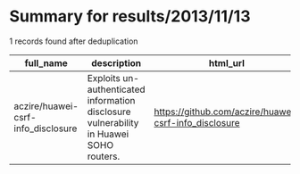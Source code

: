 
# Summary for results/2013/11/13
    
1 records found after deduplication

| full_name | description | html_url | matched_list | matched_count | pushed_at | size | stargazers_count | language | forks_count | vul_ids |
|------------------------------------|----------------------------------------------------------------------------------------|-------------------------------------------------------|----------------|-----------------|---------------------------|--------|--------------------|------------|---------------|-----------|
| aczire/huawei-csrf-info_disclosure | Exploits un-authenticated information disclosure vulnerability in Huawei SOHO routers. | https://github.com/aczire/huawei-csrf-info_disclosure | ['exploit'] | 1 | 2013-11-13 04:37:33+00:00 | 128 | 2 | Ruby | 0 | [] |

